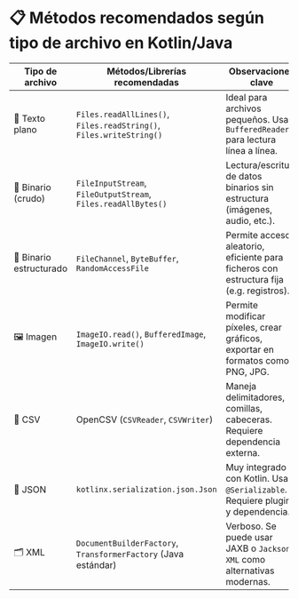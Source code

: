 # 📋 Métodos recomendados según tipo de archivo en Kotlin/Java

| Tipo de archivo        | Métodos/Librerías recomendadas                                             | Observaciones clave                                                                 |
|------------------------|------------------------------------------------------------------------------|--------------------------------------------------------------------------------------|
| 📝 Texto plano         | `Files.readAllLines()`, `Files.readString()`, `Files.writeString()`        | Ideal para archivos pequeños. Usa `BufferedReader` para lectura línea a línea.     |
| 🧱 Binario (crudo)      | `FileInputStream`, `FileOutputStream`, `Files.readAllBytes()`              | Lectura/escritura de datos binarios sin estructura (imágenes, audio, etc.).        |
| 🧩 Binario estructurado | `FileChannel`, `ByteBuffer`, `RandomAccessFile`                            | Permite acceso aleatorio, eficiente para ficheros con estructura fija (e.g. registros). |
| 🖼 Imagen               | `ImageIO.read()`, `BufferedImage`, `ImageIO.write()`                        | Permite modificar píxeles, crear gráficos, exportar en formatos como PNG, JPG.     |
| 📑 CSV                 | OpenCSV (`CSVReader`, `CSVWriter`)                                          | Maneja delimitadores, comillas, cabeceras. Requiere dependencia externa.           |
| 🧾 JSON                | `kotlinx.serialization.json.Json`                                           | Muy integrado con Kotlin. Usa `@Serializable`. Requiere plugin y dependencia.      |
| 🗂 XML                 | `DocumentBuilderFactory`, `TransformerFactory` (Java estándar)              | Verboso. Se puede usar JAXB o `Jackson XML` como alternativas modernas.            |
